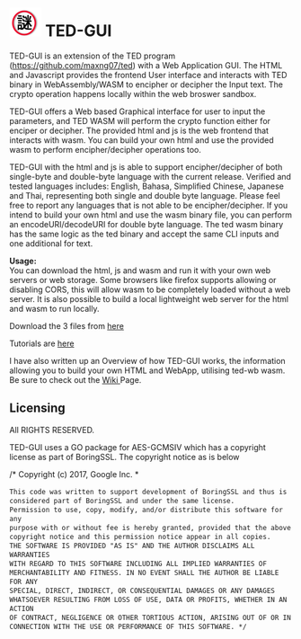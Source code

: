 # <img src="https://github.com/maxng07/ted/blob/master/mi.png"> TED-GUI 
TED-GUI is an extension of the TED program (https://github.com/maxng07/ted) with a Web Application GUI. The HTML and Javascript provides the frontend User interface and interacts with TED binary in WebAssembly/WASM to encipher or decipher the Input text. The crypto operation happens locally within the web broswer sandbox.

TED-GUI offers a Web based Graphical interface for user to input the parameters, and TED WASM will perform the crypto function either for enciper or decipher. The provided html and js is the web frontend that interacts with wasm. You can build your own html and use the provided wasm to perform encipher/decipher operations too.

TED-GUI with the html and js is able to support encipher/decipher of both single-byte and double-byte language with the current release. Verified and tested languages includes: English, Bahasa, Simplified Chinese, Japanese and Thai, representing both single and double byte language. Please feel free to report any languages that is not able to be encipher/decipher. If you intend to build your own html and use the wasm binary file, you can perform an encodeURI/decodeURI for double byte language. The ted wasm binary has the same logic as the ted binary and accept the same CLI inputs and one additional for text.

<b>Usage: </b></br>
You can download the html, js and wasm and run it with your own web servers or web storage. Some browsers like firefox supports allowing or disabling CORS, this will allow wasm to be completely loaded without a web server. It is also possible to build a local lightweight web server for the html and wasm to run locally.

Download the 3 files from <a href="https://github.com/maxng07/ted-gui/releases"> here </a><br>
<p>
Tutorials are <a href="https://github.com/maxng07/ted-gui/tree/master/graphics"> here </a>
<p>

I have also written up an Overview of how TED-GUI works, the information allowing you to build your own HTML and WebApp, utilising ted-wb wasm. Be sure to check out the <a href="https://github.com/maxng07/ted-gui/wiki"> Wiki </a> Page.
<p>
 
<h2>Licensing </h2>
All RIGHTS RESERVED.

TED-GUI uses a GO package for AES-GCMSIV which has a copyright license as part of BoringSSL. The copyright notice as is below

/* Copyright (c) 2017, Google Inc. *

    This code was written to support development of BoringSSL and thus is
    considered part of BoringSSL and under the same license.
    Permission to use, copy, modify, and/or distribute this software for any
    purpose with or without fee is hereby granted, provided that the above
    copyright notice and this permission notice appear in all copies.
    THE SOFTWARE IS PROVIDED "AS IS" AND THE AUTHOR DISCLAIMS ALL WARRANTIES
    WITH REGARD TO THIS SOFTWARE INCLUDING ALL IMPLIED WARRANTIES OF
    MERCHANTABILITY AND FITNESS. IN NO EVENT SHALL THE AUTHOR BE LIABLE FOR ANY
    SPECIAL, DIRECT, INDIRECT, OR CONSEQUENTIAL DAMAGES OR ANY DAMAGES
    WHATSOEVER RESULTING FROM LOSS OF USE, DATA OR PROFITS, WHETHER IN AN ACTION
    OF CONTRACT, NEGLIGENCE OR OTHER TORTIOUS ACTION, ARISING OUT OF OR IN
    CONNECTION WITH THE USE OR PERFORMANCE OF THIS SOFTWARE. */
